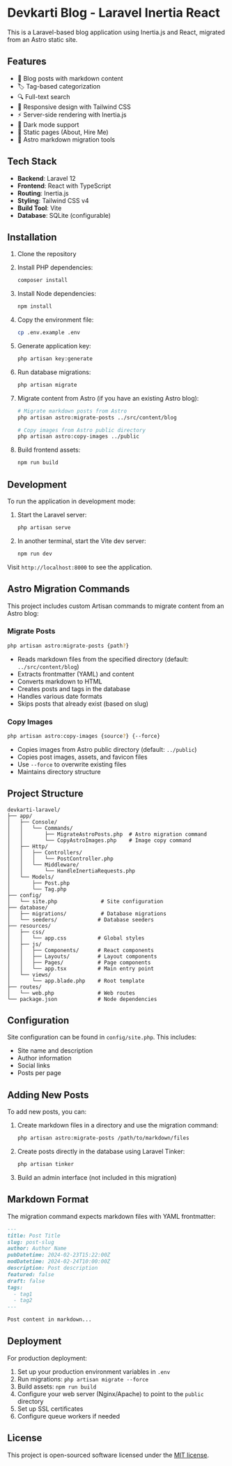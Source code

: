 # Devkarti Blog - Laravel Inertia React

This is a Laravel-based blog application using Inertia.js and React, migrated from an Astro static site.

## Features

- 📝 Blog posts with markdown content
- 🏷️ Tag-based categorization
- 🔍 Full-text search
- 📱 Responsive design with Tailwind CSS
- ⚡ Server-side rendering with Inertia.js
- 🎨 Dark mode support
- 📄 Static pages (About, Hire Me)
- 🔄 Astro markdown migration tools

## Tech Stack

- **Backend**: Laravel 12
- **Frontend**: React with TypeScript
- **Routing**: Inertia.js
- **Styling**: Tailwind CSS v4
- **Build Tool**: Vite
- **Database**: SQLite (configurable)

## Installation

1. Clone the repository
2. Install PHP dependencies:
   ```bash
   composer install
   ```

3. Install Node dependencies:
   ```bash
   npm install
   ```

4. Copy the environment file:
   ```bash
   cp .env.example .env
   ```

5. Generate application key:
   ```bash
   php artisan key:generate
   ```

6. Run database migrations:
   ```bash
   php artisan migrate
   ```

7. Migrate content from Astro (if you have an existing Astro blog):
   ```bash
   # Migrate markdown posts from Astro
   php artisan astro:migrate-posts ../src/content/blog
   
   # Copy images from Astro public directory
   php artisan astro:copy-images ../public
   ```

8. Build frontend assets:
   ```bash
   npm run build
   ```

## Development

To run the application in development mode:

1. Start the Laravel server:
   ```bash
   php artisan serve
   ```

2. In another terminal, start the Vite dev server:
   ```bash
   npm run dev
   ```

Visit `http://localhost:8000` to see the application.

## Astro Migration Commands

This project includes custom Artisan commands to migrate content from an Astro blog:

### Migrate Posts
```bash
php artisan astro:migrate-posts {path?}
```
- Reads markdown files from the specified directory (default: `../src/content/blog`)
- Extracts frontmatter (YAML) and content
- Converts markdown to HTML
- Creates posts and tags in the database
- Handles various date formats
- Skips posts that already exist (based on slug)

### Copy Images
```bash
php artisan astro:copy-images {source?} {--force}
```
- Copies images from Astro public directory (default: `../public`)
- Copies post images, assets, and favicon files
- Use `--force` to overwrite existing files
- Maintains directory structure

## Project Structure

```
devkarti-laravel/
├── app/
│   ├── Console/
│   │   └── Commands/
│   │       ├── MigrateAstroPosts.php  # Astro migration command
│   │       └── CopyAstroImages.php    # Image copy command
│   ├── Http/
│   │   ├── Controllers/
│   │   │   └── PostController.php
│   │   └── Middleware/
│   │       └── HandleInertiaRequests.php
│   └── Models/
│       ├── Post.php
│       └── Tag.php
├── config/
│   └── site.php              # Site configuration
├── database/
│   ├── migrations/           # Database migrations
│   └── seeders/             # Database seeders
├── resources/
│   ├── css/
│   │   └── app.css          # Global styles
│   ├── js/
│   │   ├── Components/      # React components
│   │   ├── Layouts/         # Layout components
│   │   ├── Pages/           # Page components
│   │   └── app.tsx          # Main entry point
│   └── views/
│       └── app.blade.php    # Root template
├── routes/
│   └── web.php              # Web routes
└── package.json             # Node dependencies
```

## Configuration

Site configuration can be found in `config/site.php`. This includes:
- Site name and description
- Author information
- Social links
- Posts per page

## Adding New Posts

To add new posts, you can:

1. Create markdown files in a directory and use the migration command:
   ```bash
   php artisan astro:migrate-posts /path/to/markdown/files
   ```

2. Create posts directly in the database using Laravel Tinker:
   ```bash
   php artisan tinker
   ```

3. Build an admin interface (not included in this migration)

## Markdown Format

The migration command expects markdown files with YAML frontmatter:

```markdown
---
title: Post Title
slug: post-slug
author: Author Name
pubDatetime: 2024-02-23T15:22:00Z
modDatetime: 2024-02-24T10:00:00Z
description: Post description
featured: false
draft: false
tags:
  - tag1
  - tag2
---

Post content in markdown...
```

## Deployment

For production deployment:

1. Set up your production environment variables in `.env`
2. Run migrations: `php artisan migrate --force`
3. Build assets: `npm run build`
4. Configure your web server (Nginx/Apache) to point to the `public` directory
5. Set up SSL certificates
6. Configure queue workers if needed

## License

This project is open-sourced software licensed under the [MIT license](https://opensource.org/licenses/MIT).
